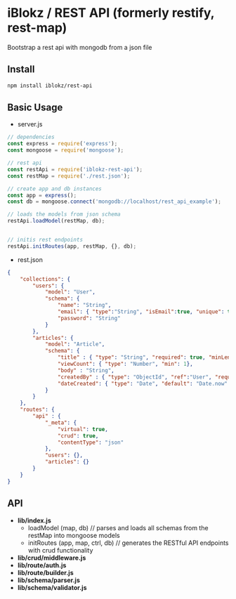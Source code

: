 # iBlokz / REST API (formerly restify, rest-map)
Bootstrap a rest api with mongodb from a json file

## Install
```sh
npm install iblokz/rest-api
```

## Basic Usage
- server.js
```js
// dependencies
const express = require('express');
const mongoose = require('mongoose');

// rest api
const restApi = require('iblokz-rest-api');
const restMap = require('./rest.json');

// create app and db instances
const app = express();
const db = mongoose.connect('mongodb://localhost/rest_api_example');

// loads the models from json schema
restApi.loadModel(restMap, db);


// initis rest endpoints
restApi.initRoutes(app, restMap, {}, db);

```

- rest.json
```json
{
	"collections": {
		"users": {
			"model": "User",
			"schema": {
				"name": "String",
				"email": { "type":"String", "isEmail":true, "unique": true},
				"password": "String"
			}
		},
		"articles": {
			"model": "Article",
			"schema": {
				"title" : { "type": "String", "required": true, "minLength": 1, "maxLength": 5, "unique": true },
				"viewCount": { "type": "Number", "min": 1},
				"body" : "String",
				"createdBy" : { "type": "ObjectId", "ref":"User", "required": false},
				"dateCreated": { "type": "Date", "default": "Date.now" }
			}
		}
	},
	"routes": {
		"api" : {
			"_meta": {
				"virtual": true,
				"crud": true,
				"contentType": "json"
			},
			"users": {},
			"articles": {}
		}
	}
}
```

## API
- **lib/index.js**
	- loadModel (map, db) // parses and loads all schemas from the restMap into mongoose models
	- initRoutes (app, map, ctrl, db) // generates the RESTful API endpoints with crud functionality
- **lib/crud/middleware.js**
- **lib/route/auth.js**
- **lib/route/builder.js**
- **lib/schema/parser.js**
- **lib/schema/validator.js**
